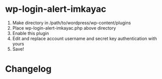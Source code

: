wp-login-alert-imkayac
======================
1. Make directory in /path/to/wordpress/wp-content/plugins
2. Place wp-login-alert-imkayac.php above directory
3. Enable this plugin
4. Edit and replace account username and secret key authentication with yours
5. Save!

Changelog
============
